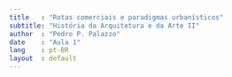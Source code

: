 ```yaml
---
title   : "Rotas comerciais e paradigmas urbanísticos"
subtitle: "História da Arquitetura e da Arte II"
author  : "Pedro P. Palazzo"
date    : "Aula 1"
lang    : pt-BR
layout  : default
---
```

